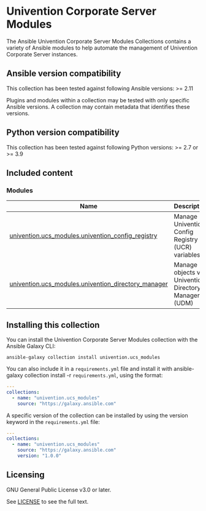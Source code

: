 # Univention Corporate Server Modules

The Ansible Univention Corporate Server Modules Collections contains a variety of Ansible modules to help automate the
management of Univention Corporate Server instances.

## Ansible version compatibility

This collection has been tested against following Ansible versions: >= 2.11

Plugins and modules within a collection may be tested with only specific Ansible versions. A collection may contain
metadata that identifies these versions.

## Python version compatibility

This collection has been tested against following Python versions: >= 2.7 or >= 3.9

## Included content

### Modules
Name | Description
--- | ---
[univention.ucs_modules.univention_config_registry](./docs/univention_config_registry.md)|Manage Univention Config Registry (UCR) variables
[univention.ucs_modules.univention_directory_manager](./docs/univention_directory_manager.md)|Manage objects via Univention Directory Manager (UDM)

## Installing this collection

You can install the Univention Corporate Server Modules collection with the Ansible Galaxy CLI:

```shell
ansible-galaxy collection install univention.ucs_modules
```

You can also include it in a `requirements.yml` file and install it with ansible-galaxy collection install -r
`requirements.yml`, using the format:

```yaml
---
collections:
  - name: "univention.ucs_modules"
    source: "https://galaxy.ansible.com"
```

A specific version of the collection can be installed by using the version keyword in the `requirements.yml` file:

```yaml
---
collections:
  - name: "univention.ucs_modules"
    source: "https://galaxy.ansible.com"
    version: "1.0.0"
```

## Licensing

GNU General Public License v3.0 or later.

See [LICENSE](https://www.gnu.org/licenses/gpl-3.0.txt) to see the full text.
